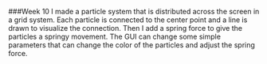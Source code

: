###Week 10
I made a particle system that is distributed across the screen in a grid system. Each particle is connected to the center point and a line is drawn to visualize the connection. Then I add a spring force to give the particles a springy movement. The GUI can change some simple parameters that can change the color of the particles and adjust the spring force. 
